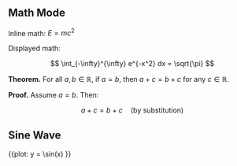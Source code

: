 ## Math Mode

Inline math: $E = mc^2$

Displayed math:

$$
\int_{-\infty}^{\infty} e^{-x^2} dx = \sqrt{\pi}
$$

**Theorem.** For all $a, b \in \mathbb{R}$, if $a = b$, then $a + c = b + c$ for any $c \in \mathbb{R}$.

**Proof.** Assume $a = b$. Then:

$$
a + c = b + c \quad \text{(by substitution)}
$$

## Sine Wave

{{plot: y = \sin(x) }}
